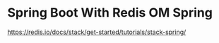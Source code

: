 # Spring Boot With Redis OM Spring
 
 https://redis.io/docs/stack/get-started/tutorials/stack-spring/
